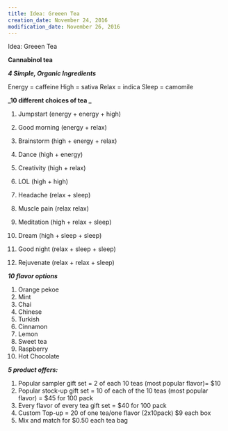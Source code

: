 ```yaml
---
title: Idea: Greeen Tea
creation_date: November 24, 2016
modification_date: November 26, 2016
---
```



Idea: Greeen Tea

**Cannabinol tea**

**_4 Simple, Organic Ingredients_**

Energy  = caffeine 
High = sativa
Relax = indica 
Sleep = camomile 

**_10 different choices of tea _**

1. Jumpstart (energy + energy + high)
2. Good morning (energy + relax)
3. Brainstorm (high + energy + relax)
4. Dance (high + energy)
5. Creativity (high + relax)
6. LOL (high + high)

7. Headache (relax + sleep)
8. Muscle pain (relax relax)
9. Meditation (high + relax + sleep)
10. Dream (high + sleep + sleep)
11. Good night (relax + sleep + sleep)
12. Rejuvenate (relax + relax + sleep)

**_10 flavor options_**

1. Orange pekoe
2. Mint 
3. Chai
4. Chinese 
5. Turkish 
6. Cinnamon 
7. Lemon 
8. Sweet tea
9. Raspberry
10. Hot Chocolate 

**_5 product offers:_**

1. Popular sampler gift set = 2 of each 10 teas (most popular flavor)= $10
2. Popular stock-up gift set = 10 of each of the 10 teas (most popular flavor) = $45 for 100 pack
3. Every flavor of every tea gift set = $40 for 100 pack
4. Custom Top-up = 20 of one tea/one flavor (2x10pack) $9 each box
5. Mix and match for $0.50 each tea bag

